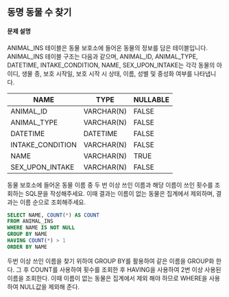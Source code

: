 ## 동명 동물 수 찾기

#### 문제 설명

ANIMAL_INS 테이블은 동물 보호소에 들어온 동물의 정보를 담은 테이블입니다. ANIMAL_INS 테이블 구조는 다음과 같으며, ANIMAL_ID, ANIMAL_TYPE, DATETIME, INTAKE_CONDITION, NAME, SEX_UPON_INTAKE는 각각 동물의 아이디, 생물 종, 보호 시작일, 보호 시작 시 상태, 이름, 성별 및 중성화 여부를 나타냅니다.

| NAME             | TYPE       | NULLABLE |
| ---------------- | ---------- | -------- |
| ANIMAL_ID        | VARCHAR(N) | FALSE    |
| ANIMAL_TYPE      | VARCHAR(N) | FALSE    |
| DATETIME         | DATETIME   | FALSE    |
| INTAKE_CONDITION | VARCHAR(N) | FALSE    |
| NAME             | VARCHAR(N) | TRUE     |
| SEX_UPON_INTAKE  | VARCHAR(N) | FALSE    |

동물 보호소에 들어온 동물 이름 중 두 번 이상 쓰인 이름과 해당 이름이 쓰인 횟수를 조회하는 SQL문을 작성해주세요. 이때 결과는 이름이 없는 동물은 집계에서 제외하며, 결과는 이름 순으로 조회해주세요.

```sql
SELECT NAME, COUNT(*) AS COUNT
FROM ANIMAL_INS
WHERE NAME IS NOT NULL
GROUP BY NAME
HAVING COUNT(*) > 1
ORDER BY NAME
```

두번 이상 쓰인 이름을 찾기 위하여 GROUP BY를 활용하여 같은 이름을 GROUP화 한다.
그 후 COUNT를 사용하여 횟수를 조회한 후 HAVING을 사용하여 2번 이상 사용된 이름을 조회한다.
이때 이름이 없는 동물은 집계에서 제외 해야 하므로 WHERE을 사용하여 NULL값을 제외해 준다.
